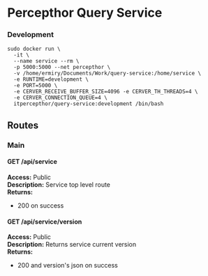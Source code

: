 # Percepthor Query Service

### Development
```
sudo docker run \
  -it \
  --name service --rm \
  -p 5000:5000 --net percepthor \
  -v /home/ermiry/Documents/Work/query-service:/home/service \
  -e RUNTIME=development \
  -e PORT=5000 \
  -e CERVER_RECEIVE_BUFFER_SIZE=4096 -e CERVER_TH_THREADS=4 \
  -e CERVER_CONNECTION_QUEUE=4 \
  itpercepthor/query-service:development /bin/bash
```

## Routes

### Main

#### GET /api/service
**Access:** Public \
**Description:** Service top level route \
**Returns:**
  - 200 on success

#### GET /api/service/version
**Access:** Public \
**Description:** Returns service current version \
**Returns:**
  - 200 and version's json on success
